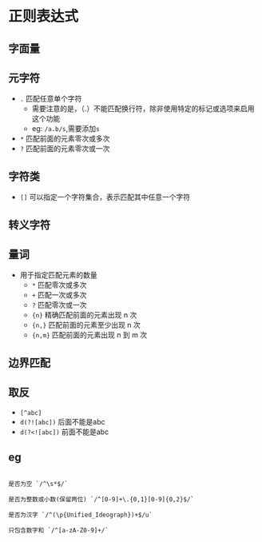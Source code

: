 # 正则表达式
## 字面量
## 元字符
- `.` 匹配任意单个字符
  - 需要注意的是，（.）不能匹配换行符，除非使用特定的标记或选项来启用这个功能
  - eg: `/a.b/s`,需要添加`s`
- `*` 匹配前面的元素零次或多次
- `?` 匹配前面的元素零次或一次
## 字符类
- `[]` 可以指定一个字符集合，表示匹配其中任意一个字符

## 转义字符

## 量词 
- 用于指定匹配元素的数量
  - `*` 匹配零次或多次
  - `+` 匹配一次或多次
  - `?` 匹配零次或一次
  - `{n}` 精确匹配前面的元素出现 n 次
  - `{n,}` 匹配前面的元素至少出现 n 次
  - `{n,m}` 匹配前面的元素出现 n 到 m 次

## 边界匹配

## 取反
- `[^abc]`
- `d(?![abc])` 后面不能是abc
- `d(?<![abc])` 前面不能是abc

## eg
```text

是否为空 `/^\s*$/`

是否为整数或小数(保留两位) `/^[0-9]+\.{0,1}[0-9]{0,2}$/`

是否为汉字 `/^(\p{Unified_Ideograph})+$/u`

只包含数字和 `/^[a-zA-Z0-9]+/`
```